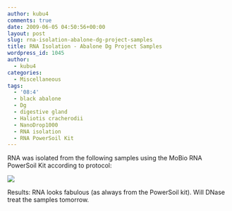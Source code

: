 ```yaml
---
author: kubu4
comments: true
date: 2009-06-05 04:50:56+00:00
layout: post
slug: rna-isolation-abalone-dg-project-samples
title: RNA Isolation - Abalone Dg Project Samples
wordpress_id: 1045
author:
  - kubu4
categories:
  - Miscellaneous
tags:
  - '08:4'
  - black abalone
  - Dg
  - digestive gland
  - Haliotis cracherodii
  - NanoDrop1000
  - RNA isolation
  - RNA PowerSoil Kit
---
```


RNA was isolated from the following samples using the MoBio RNA PowerSoil Kit according to protocol:

![](http://eagle.fish.washington.edu/Arabidopsis/RNA%20Spec%20Readings/20090604%20RNA%20SJW.jpg)

Results: RNA looks fabulous (as always from the PowerSoil kit). Will DNase treat the samples tomorrow.
